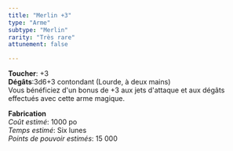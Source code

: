 ```yaml
---
title: "Merlin +3"
type: "Arme"
subtype: "Merlin"
rarity: "Très rare"
attunement: false

---
```

**Toucher**: +3  
**Dégâts**:3d6+3 contondant (Lourde, à deux mains)   
Vous bénéficiez d'un bonus de +3 aux jets d'attaque et aux dégâts effectués avec cette arme magique.  

**Fabrication**  
*Coût estimé*: 1000 po  
*Temps estimé*: Six lunes  
*Points de pouvoir estimés*: 15 000  

